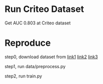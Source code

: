 # Run Criteo Dataset
Get AUC 0.803 at Criteo dataset

# Reproduce
step0, download dataset from [link1](https://download.csdn.net/download/guotong1988/85042767) [link2](https://download.csdn.net/download/guotong1988/85042833) [link3](https://download.csdn.net/download/guotong1988/85042834)

step1, run data/preprocess.py

step2, run train.py
